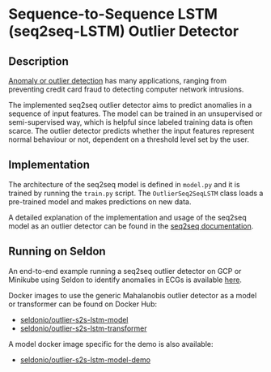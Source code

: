 # Sequence-to-Sequence LSTM (seq2seq-LSTM) Outlier Detector

## Description

[Anomaly or outlier detection](https://en.wikipedia.org/wiki/Anomaly_detection) has many applications, ranging from preventing credit card fraud to detecting computer network intrusions. 

The implemented seq2seq outlier detector aims to predict anomalies in a sequence of input features. The model can be trained in an unsupervised or semi-supervised way, which is helpful since labeled training data is often scarce. The outlier detector predicts whether the input features represent normal behaviour or not, dependent on a threshold level set by the user.

## Implementation

The architecture of the seq2seq model is defined in ```model.py``` and it is trained by running the ```train.py``` script. The ```OutlierSeq2SeqLSTM``` class loads a pre-trained model and makes predictions on new data.

A detailed explanation of the implementation and usage of the seq2seq model as an outlier detector can be found in the [seq2seq documentation](./doc.md).

## Running on Seldon

An end-to-end example running a seq2seq outlier detector on GCP or Minikube using Seldon to identify anomalies in ECGs is available [here](./seq2seq_lstm.ipynb).

Docker images to use the generic Mahalanobis outlier detector as a model or transformer can be found on Docker Hub:
* [seldonio/outlier-s2s-lstm-model](https://hub.docker.com/r/seldonio/outlier-s2s-lstm-model)
* [seldonio/outlier-s2s-lstm-transformer](https://hub.docker.com/r/seldonio/outlier-s2s-lstm-transformer)

A model docker image specific for the demo is also available:
* [seldonio/outlier-s2s-lstm-model-demo](https://hub.docker.com/r/seldonio/outlier-s2s-lstm-model-demo)